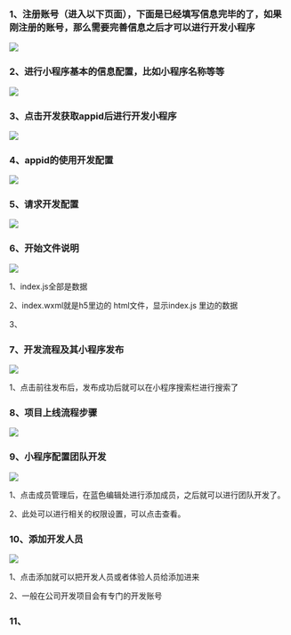 ### 1、注册账号（进入以下页面），下面是已经填写信息完毕的了，如果刚注册的账号，那么需要完善信息之后才可以进行开发小程序

![](C:\Users\吕运学\Desktop\zhuce.png)

### 2、进行小程序基本的信息配置，比如小程序名称等等

![](C:\Users\吕运学\Desktop\小程序基本配置.png)

### 3、点击开发获取appid后进行开发小程序

![](C:\Users\吕运学\Desktop\APPID.png)



### 4、appid的使用开发配置

![](C:\Users\吕运学\Desktop\appid使用.png)

### 5、请求开发配置

![](C:\Users\吕运学\Desktop\服务器请求开发配置.png)

### 6、开始文件说明

![](C:\Users\吕运学\Desktop\文件说明.png)

1、index.js全部是数据

2、index.wxml就是h5里边的 html文件，显示index.js 里边的数据

3、

### 7、开发流程及其小程序发布

![](C:\Users\吕运学\Desktop\开发流程，发布.png)



1、点击前往发布后，发布成功后就可以在小程序搜索栏进行搜索了

### 8、项目上线流程步骤

![](C:\Users\吕运学\Desktop\流程步骤.png)

### 9、小程序配置团队开发

![](C:\Users\吕运学\Desktop\团队开发.或者体验.png)

1、点击成员管理后，在蓝色编辑处进行添加成员，之后就可以进行团队开发了。

2、此处可以进行相关的权限设置，可以点击查看。

### 10、添加开发人员

![](C:\Users\吕运学\Desktop\添加用户.png)

1、点击添加就可以把开发人员或者体验人员给添加进来

2、一般在公司开发项目会有专门的开发账号

### 11、